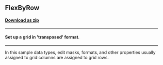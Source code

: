 ## FlexByRow
#### [Download as zip](https://grapecity.github.io/DownGit/#/home?url=https://github.com/GrapeCity/ComponentOne-WinForms-Samples/tree/master/NetFramework\FlexGrid\CS\FlexByRow)
____
#### Set up a grid in 'transposed' format.
____
In this sample data types, edit masks, formats, and other properties usually assigned to grid columns are assigned to grid rows.
